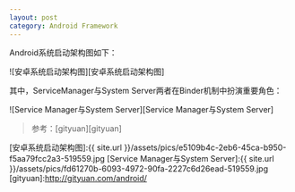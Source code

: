 ```yaml
---
layout: post
category: Android Framework
---
```


Android系统启动架构图如下：

![安卓系统启动架构图][安卓系统启动架构图]

其中，ServiceManager与System Server两者在Binder机制中扮演重要角色：

![Service Manager与System Server][Service Manager与System Server]

> 参考：[gityuan][gityuan]

[安卓系统启动架构图]:{{ site.url }}/assets/pics/e5109b4c-2eb6-45ca-b950-f5aa79fcc2a3-519559.jpg
[Service Manager与System Server]:{{ site.url }}/assets/pics/fd61270b-6093-4972-90fa-2227c6d26ead-519559.jpg
[gityuan]:http://gityuan.com/android/